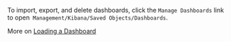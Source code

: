 To import, export, and delete dashboards, click the `Manage Dashboards` link to open` Management/Kibana/Saved Objects/Dashboards`.

More on [Loading a Dashboard](https://www.elastic.co/guide/en/kibana/current/loading-a-saved-dashboard.html)
